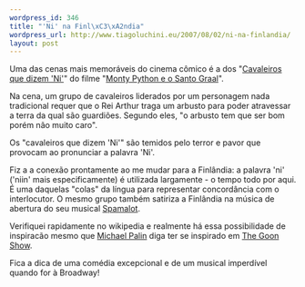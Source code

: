 ```yaml
--- 
wordpress_id: 346
title: "'Ni' na Finl\xC3\xA2ndia"
wordpress_url: http://www.tiagoluchini.eu/2007/08/02/ni-na-finlandia/
layout: post
---
```

Uma das cenas mais memoráveis do cinema cômico é a dos "<a href="http://en.wikipedia.org/wiki/Knights_who_say_Ni" target="_blank">Cavaleiros que dizem 'Ni'</a>" do filme "<a href="http://www.imdb.com/title/tt0071853/" target="_blank">Monty Python e o Santo Graal</a>".

Na cena, um grupo de cavaleiros liderados por um personagem nada tradicional requer que o Rei Arthur traga um arbusto para poder atravessar a terra da qual são guardiões. Segundo eles, "o arbusto tem que ser bom porém não muito caro".

Os "cavaleiros que dizem 'Ni'" são temidos pelo terror e pavor que provocam ao pronunciar a palavra 'Ni'.

Fiz a a conexão prontamente ao me mudar para a Finlândia: a palavra 'ni' ('niin' mais especificamente) é utilizada largamente - o tempo todo por aqui. É uma daquelas "colas" da língua para representar concordância com o interlocutor. O mesmo grupo também satiriza a Finlândia na música de abertura do seu musical <a href="http://en.wikipedia.org/wiki/Spamalot" target="_blank">Spamalot</a>.

Verifiquei rapidamente no wikipedia e realmente há essa possibilidade de inspiracão mesmo que <a href="http://www.imdb.com/name/nm0001589/" target="_blank">Michael Palin</a> diga ter se inspirado em <a href="http://en.wikipedia.org/wiki/The_Goon_Show" target="_blank">The Goon Show</a>.

Fica a dica de uma comédia excepcional e de um musical imperdível quando for à Broadway!
